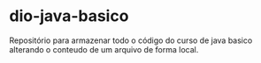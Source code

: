 # dio-java-basico
Repositório para armazenar todo o código do curso de java basico
alterando o conteudo de um arquivo de forma local.